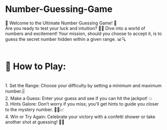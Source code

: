# Number-Guessing-Game
🎲 Welcome to the Ultimate Number Guessing Game! 🎲
<br>
Are you ready to test your luck and intuition? 🤔✨ Dive into a world of numbers and excitement! Your mission, should you choose to accept it, is to guess the secret number hidden within a given range. 📊🔍
<br>
<br>
# 🔢 How to Play:
<br>
1. Set the Range: Choose your difficulty by setting a minimum and maximum number.🎚️
<br>
2. Make a Guess: Enter your guess and see if you can hit the jackpot! 💥
<br>
3. Hints Galore: Don’t worry if you miss; you'll get hints to guide you closer to the mystery number. 🕵️‍♀️📈
<br>
4. Win or Try Again: Celebrate your victory with a confetti shower or take another shot at guessing! 🎉🔄
<br>
